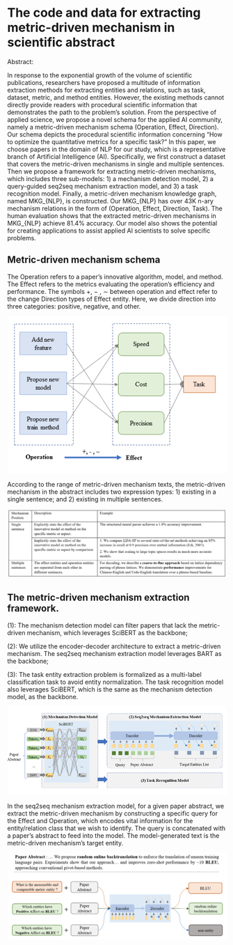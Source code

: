 # The code and data for extracting metric-driven mechanism in scientific abstract

Abstract:

In response to the exponential growth of the volume of scientific publications, researchers have proposed a multitude of information extraction methods for extracting entities and relations, such as task, dataset, metric, and method entities. However, the existing methods cannot directly provide readers with procedural scientific information that demonstrates the path to the problem’s solution. From the perspective of applied science, we propose a novel schema for the applied AI community, namely a metric-driven mechanism schema (Operation, Effect, Direction). Our schema depicts the procedural scientific information concerning “How to optimize the quantitative metrics for a specific task?” In this paper, we choose papers in the domain of NLP for our study, which is a representative branch of Artificial Intelligence (AI). Specifically, we first construct a dataset that covers the metric-driven mechanisms in single and multiple sentences. Then we propose a framework for extracting metric-driven mechanisms, which includes three sub-models: 1) a mechanism detection model, 2) a query-guided seq2seq mechanism extraction model, and 3) a task recognition model. Finally, a metric-driven mechanism knowledge graph, named MKG_{NLP}, is constructed. Our MKG_{NLP} has over 43K n-ary mechanism relations in the form of (Operation, Effect, Direction, Task). The human evaluation shows that the extracted metric-driven mechanisms in MKG_{NLP} achieve 81.4% accuracy. Our model also shows the potential for creating applications to assist applied AI scientists to solve specific problems.

## Metric-driven mechanism schema

The Operation refers to a paper’s innovative algorithm, model, and method. The Effect refers to the metrics evaluating the operation’s efficiency and performance. The symbols +, − , ∼ between operation and effect refer to the change Direction types of Effect entity. Here, we divide direction into three categories: positive, negative, and other.

![Schema](./fig/schema.png)


According to the range of metric-driven mechanism texts, the metric-driven mechanism in the abstract includes two expression types: 1) existing in a single sentence; and 2) existing in multiple sentences.

![pattern](./fig/patten.png)

## The metric-driven mechanism extraction framework.

(1): The mechanism detection model can filter papers that lack the metric-driven mechanism, which leverages SciBERT as the backbone; 

(2): We utilize the encoder-decoder architecture to extract a metric-driven mechanism. The seq2seq mechanism extraction model leverages BART as the backbone;

(3): The task entity extraction problem is formalized as a multi-label classification task to avoid entity normalization. The task recognition model also leverages SciBERT, which is the same as the mechanism detection model, as the backbone.

![Our framework](./fig/framework.png)

In the seq2seq mechanism extraction model, for a given paper abstract, we extract the metric-driven mechanism by constructing a specific query for the Effect and Operation, which encodes vital information for the entity/relation class that we wish to identify. The query is concatenated with a paper’s abstract to feed into the model. The model-generated text is the metric-driven mechanism’s target entity.

![pattern](./fig/seq2seqNER.png)
